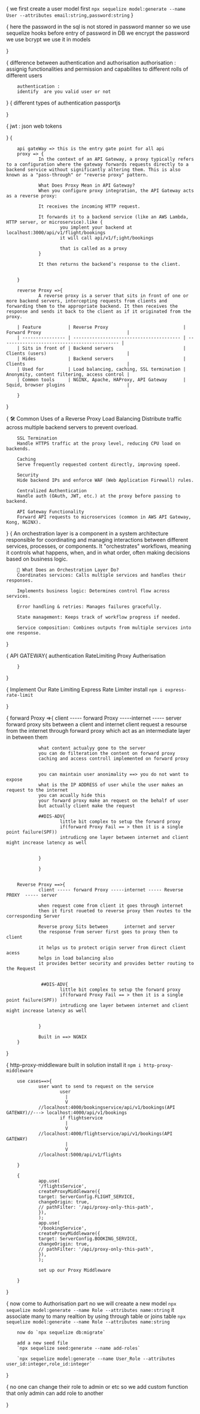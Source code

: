 {
        we first create a user model first
        `npx sequelize model:generate --name User --attributes email:string,password:string`
}

{
        here the password in the sql is not stored in password manner
        so we use sequelize hooks
        before entry of password in DB we encrypt the password
        we use bcrypt
        we use it in models 

}

{
        difference between authentication and authorisation
        authorisation : assignig functionalities and permission and capabilites
        to different rolls of different users
        

        authentication : 
        identify  are you valid user or not


}
{
        different types of authentication
        passportjs

}

{
        jwt : json web tokens
        
}
{

        api gateWay => this is the entry gate point for all api
        proxy => {
                In the context of an API Gateway, a proxy typically refers to a configuration where the gateway forwards requests directly to a backend service without significantly altering them. This is also known as a "pass-through" or "reverse proxy" pattern.

                What Does Proxy Mean in API Gateway?
                When you configure proxy integration, the API Gateway acts as a reverse proxy:

                It receives the incoming HTTP request.

                It forwards it to a backend service (like an AWS Lambda, HTTP server, or microservice).like {
                        you implent your backend at localhost:3000/api/v1/flight/bookings
                        it will call api/v1/f;ight/bookings

                        that is called as a proxy
                }

                It then returns the backend’s response to the client.


        }

        reverse Proxy =>{
                A reverse proxy is a server that sits in front of one or more backend servers, intercepting requests from clients and forwarding them to the appropriate backend. It then receives the response and sends it back to the client as if it originated from the proxy.

        | Feature          | Reverse Proxy                            | Forward Proxy                                |
        | ---------------- | ---------------------------------------- | -------------------------------------------- |
        | Sits in front of | Backend servers                          | Clients (users)                              |
        | Hides            | Backend servers                          | Clients                                      |
        | Used for         | Load balancing, caching, SSL termination | Anonymity, content filtering, access control |
        | Common tools     | NGINX, Apache, HAProxy, API Gateway      | Squid, browser plugins                       |

        }
}

{
                🛠️ Common Uses of a Reverse Proxy
        Load Balancing
        Distribute traffic across multiple backend servers to prevent overload.

        SSL Termination
        Handle HTTPS traffic at the proxy level, reducing CPU load on backends.

        Caching
        Serve frequently requested content directly, improving speed.

        Security
        Hide backend IPs and enforce WAF (Web Application Firewall) rules.

        Centralized Authentication
        Handle auth (OAuth, JWT, etc.) at the proxy before passing to backend.

        API Gateway Functionality
        Forward API requests to microservices (common in AWS API Gateway, Kong, NGINX).

 
}
{
        An orchestration layer is a component in a system architecture responsible for coordinating and managing interactions between different services, processes, or components. It "orchestrates" workflows, meaning it controls what happens, when, and in what order, often making decisions based on business logic.

        🔧 What Does an Orchestration Layer Do?
        Coordinates services: Calls multiple services and handles their responses.

        Implements business logic: Determines control flow across services.

        Error handling & retries: Manages failures gracefully.

        State management: Keeps track of workflow progress if needed.

        Service composition: Combines outputs from multiple services into one response.
}

{
        API GATEWAY{
                authentication
                RateLimiting
                Proxy
                Autherisation

        }
}


{
         Implement Our Rate Limiting
        Express Rate Limiter
        install `npm i express-rate-limit`

}

{
        forward Proxy =>{
                client ----- forward Proxy -----internet ----- server
                forward proxy sits between a client and internet 
                client request a resourse from the internet through forward proxy
                which act as an intermediate layer in between them

                what content actualyy gone to the server 
                you can do filteration the content on forward proxy
                caching and access controll implemented on forward proxy


                you can maintain user anonimality ==> you do not want to expose
                what is the IP ADDRESS of user while the user makes an request to the internet
                you can acually hide this
                your forward proxy make an request on the behalf of user
                but actually client make the request

                ##DIS-ADV{
                        little bit complex to setup the forward proxy
                        if(forward Proxy Fail == > then it is a single point failure(SPF))
                        intrudicng one layer between internet and client might increase latency as well


                }

                }


        Reverse Proxy ==>{
                client ----- forward Proxy -----internet ----- Reverse PROXY  ----- server

                when request come from client it goes through internet 
                then it first roueted to reverse proxy then routes to the corresponding Server

                Reverse proxy Sits between      internet and server
                the response from server first goes to proxy then to client

                it helps us to protect origin server from direct client acess 
                helps in load balancing also
                it provides better security and provides better routing to the Request


                 ##DIS-ADV{
                        little bit complex to setup the forward proxy
                        if(forward Proxy Fail == > then it is a single point failure(SPF))
                        intrudicng one layer between internet and client might increase latency as well


                }

                Built in ==> NGNIX 
        }

}

{
        http-proxy-middleware
        built in solution
        install it `npm i http-proxy-middleware`

        use cases==>{
                user want to send to request on the service
                        user 
                          |
                          V
                //localhost:4000/bookingservice/api/v1/bookings(API GATEWAY)//---> localhost:4000/api/v1/bookings
                        if flightservice
                          |
                          V
                //localhost:4000/flightservice/api/v1/bookings(API GATEWAY)
                          |
                          V
                //localhost:5000/api/v1/flights

        }

        {
                app.use(
                '/flightsService',
                createProxyMiddleware({
                target: ServerConfig.FLIGHT_SERVICE,
                changeOrigin: true,
                // pathFilter: '/api/proxy-only-this-path',
                }),
                );
                app.use(
                '/bookingService',
                createProxyMiddleware({
                target: ServerConfig.BOOKING_SERVICE,
                changeOrigin: true,
                // pathFilter: '/api/proxy-only-this-path',
                }),
                );

                set up our Proxy Middleware

        }
}


{
        now come to Authorisation part
        no we will creaate a new  model 
        `npx sequelize model:generate --name Role --attributes name:string`
        it associate many to many realtion by using through table or joins table
        `npx sequelize model:generate --name Role --attributes name:string`

        now do `npx sequelize db:migrate`

        add a new seed file
        `npx sequelize seed:generate --name add-roles`

        `npx sequelize model:generate --name User_Role --attributes user_id:integer,role_id:integer`


}

{
        no one can change their role to admin or etc
        so we add custom function that only admin can add role to another
        
}
